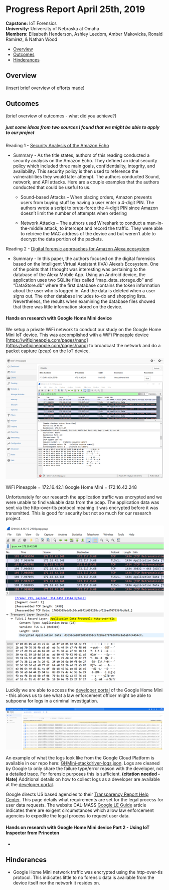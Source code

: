 # Progress Report April 25th, 2019
**Capstone:** IoT Forensics  
**University:** University of Nebraska at Omaha  
**Members:** Elisabeth Henderson, Ashley Leedom, Amber Makovicka, Ronald Ramirez, & Nathan Wood   

- [Overview](#overview)
- [Outcomes](#outcomes)
- [Hinderances](#hinderances) 
## Overview
(insert brief overview of efforts made)

## Outcomes
(brief overview of outcomes - what did you achieve?)

##### *just some ideas from two sources I found that we might be able to apply to our project*
Reading 1 - [Security Analysis of the Amazon Echo](https://courses.csail.mit.edu/6.857/2017/project/8.pdf)
* Summary - As the title states, authors of this reading conducted a security analysis on the Amazon Echo.  They defined an ideal security policy which included three main goals, confidentiality, integrity, and availability. This security policy is then used to reference the vulnerabilities they would later attempt. The authors conducted Sound, network, and API attacks. Here are a couple examples that the authors conducted that could be useful to us.   
 
   + Sound-based Attacks – When placing orders, Amazon prevents users from buying stuff by having a user enter a 4-digit PIN. The authors wrote a script to brute-force the 4-digit PIN since Amazon doesn’t limit the number of attempts when ordering
   
   + Network Attacks – The authors used Wireshark to conduct a man-in-the-middle attack, to intercept and record the traffic. They were able to retrieve the MAC address of the device and but weren’t able to decrypt the data portion of the packets.  


Reading 2 - [Digital forensic approaches for Amazon Alexa ecosystem](https://www.sciencedirect.com/science/article/pii/S1742287617301974)

* Summary - In this paper, the authors focused on the digital forensics based on the Intelligent Virtual Assistant (IVA) Alexa’s Ecosystem. One of the points that I thought was interesting was pertaining to the database of the Alexa Mobile App. Using an Android device, the application uses two SQLite files called “map_data_storage.db” and “DataStore.db” where the first database contains the token information about the user who is logged in. And the data is deleted when a user signs out. The other database includes to-do and shopping lists. Nevertheless, the results when examining the database files showed that there was little information stored on the device. 


#### Hands on research with Google Home Mini device  
We setup a private WiFi network to conduct our study on the Google Home Mini IoT device. This was accomplished with a WiFi Pineapple device [https://wifipineapple.com/pages/nano](https://wifipineapple.com/pages/nano) to broadcast the network and do a packet capture (pcap) on the IoT device. 

![WiFi Pineapple + GH Mini](/GHmini-pcap.PNG?raw=true "The WiFi Pineapple web interface and packet capture")

WiFi Pineapple = 172.16.42.1
Google Home Mini = 172.16.42.248

Unfortunately for our research the application traffic was encrypted and we were unable to find valuable data from the pcap. The application data was sent via the http-over-tls protocol meaning it was encrypted before it was transmitted. This is good for security but not so much for our research project. 

![GH Mini pcap application data](/GHmini-pcap-application-data.PNG?raw=true "The packet capture highlighting the encrypted application data")

Luckily we are able to access the [developer portal](https://developers.google.com/actions/smarthome/logging) of the Google Home Mini - this allows us to see what a law enforcement officer might be able to subpoena for logs in a criminal investigation. 

![GH Mini stackdriver logs](/GHmini-stackdriver-logs.PNG?raw=true "The stackdriver application logs from Google Cloud Platform")

An example of what the logs look like from the Google Cloud Platform is available in our repo here: [GHMini-stackdriver-logs.json](/GHMini-stackdriver-logs.json). Logs are cleaned by Google to only share the failure type/error reason with the developer, not a detailed trace. For forensic purposes this is sufficient. **(citation needed - Nate)** Additional details on how to collect logs as a developer are available at the [developer portal](https://developers.google.com/actions/smarthome/logging). 

Google directs US based agencies to their [Transparency Report Help Center](https://support.google.com/transparencyreport/answer/7381738?hl=en). This page details what requirements are set for the legal process for user data requests. The website CAL-MASS [Google LE Guide](https://calmass.org/?wpdmpro=google-le-guide) article indicates there are exigent circumstances which allow law enforcement agencies to expedite the legal process to request user data. 

#### Hands on research with Google Home Mini device Part 2 - Using IoT Inspector from Princeton
* <info will go here>

## Hinderances
* Google Home Mini network traffic was encrypted using the http-over-tls protocol. This indicates little to no forensic data is available from the device itself nor the network it resides on. 
